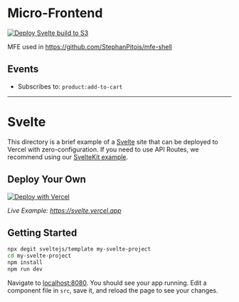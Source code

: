 # Micro-Frontend

[![Deploy Svelte build to S3](https://github.com/StephanPitois/mfe-1/actions/workflows/main.yml/badge.svg)](https://github.com/StephanPitois/mfe-1/actions/workflows/main.yml)

MFE used in https://github.com/StephanPitois/mfe-shell

## Events

- Subscribes to: `product:add-to-cart`

---

# Svelte

This directory is a brief example of a [Svelte](https://svelte.dev/) site that can be deployed to Vercel with zero-configuration. If you need to use API Routes, we recommend using our [SvelteKit example](https://github.com/vercel/vercel/tree/main/examples/sveltekit).

## Deploy Your Own

[![Deploy with Vercel](https://vercel.com/button)](https://vercel.com/new/clone?repository-url=https://github.com/vercel/vercel/tree/main/examples/svelte&template=svelte)

_Live Example: https://svelte.vercel.app_

## Getting Started

```bash
npx degit sveltejs/template my-svelte-project
cd my-svelte-project
npm install
npm run dev
```

Navigate to [localhost:8080](http://localhost:8080). You should see your app running. Edit a component file in `src`, save it, and reload the page to see your changes.
